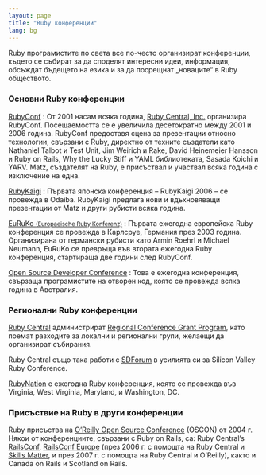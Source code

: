 ```yaml
---
layout: page
title: "Ruby конференции"
lang: bg
---
```


Ruby програмистите по света все по-често организират конференции, където
се събират за да споделят интересни идеи, информация, обсъждат бъдещето
на езика и за да посрещнат „новаците“ в Ruby обществото.

### Основни Ruby конференции

[RubyConf][1]
: От 2001 насам всяка година, [Ruby Central, Inc.][2] организира
  RubyConf. Посещаемостта се е увеличила десетократно между 2001 и 2006
  година. RubyConf предоставя сцена за презентации относно технологии,
  свързани с Ruby, директно от техните създатели като Nathaniel Talbot и
  Test Unit, Jim Weirich и Rake, David Heinemeier Hansson и Ruby on
  Rails, Why the Lucky Stiff и YAML библиотеката, Sasada Koichi и YARV.
  Matz, създателят на Ruby, е присъствал и участвал всяка година с
  изключение на една.

[RubyKaigi][3]
: Първата японска конференция – RubyKaigi 2006 – се провежда в Odaiba.
  RubyKaigi предлага нови и вдъхновяващи презентации от Matz и други
  рубисти всяка година.

[EuRuKo <small>(Europaeische Ruby Konferenz)</small>][4]
: Първата ежегодна европейска Ruby конференция се провежда в Карлсруе,
  Германия през 2003 година. Организирана от германски рубисти като
  Armin Roehrl и Michael Neumann, EuRuKo се превръща във втората
  ежегодна Ruby конференция, стартираща две години след RubyConf.

[Open Source Developer Conference][5]
: Това е ежегодна конференция, свързаща програмистите на отворен код,
  която се провежда всяка година в Австралия.

### Регионални Ruby конференции

[Ruby Central][2] администрират [Regional Conference Grant Program][6],
като поемат разходите за локални и регионални групи, желаещи да
организират събирания.

Ruby Central също така работи с [SDForum][7] в усилията си за Silicon
Valley Ruby Conference.

[RubyNation][8] е ежегодна Ruby конференция, която се провежда във
Virginia, West Virginia, Maryland, и Washington, DC.

### Присъствие на Ruby в други конференции

Ruby присъства на [O’Reilly Open Source Conference][9] (OSCON) от 2004
г. Някои от конференциите, свързани с Ruby on Rails, са: Ruby Central’s
[RailsConf][10], [RailsConf Europe][11] (през 2006 г. с помощта на Ruby
Central и [Skills Matter][12], и през 2007 г. с помощта на Ruby Central
и O’Reilly), както и Canada on Rails и Scotland on Rails.



[1]: http://www.rubycentral.org/conference 
[2]: http://www.rubycentral.org 
[3]: http://jp.rubyist.net/RubyKaigi2008/ 
[4]: http://euruko.org
[5]: http://www.osdc.com.au/ 
[6]: http://www.rubycentral.org/rcg2006.pdf 
[7]: http://www.sdforum.org 
[8]: http://rubynation.org/ 
[9]: http://conferences.oreillynet.com/os2006/ 
[10]: http://www.railsconf.org 
[11]: http://europe.railsconf.org 
[12]: http://www.skillsmatter.com 
